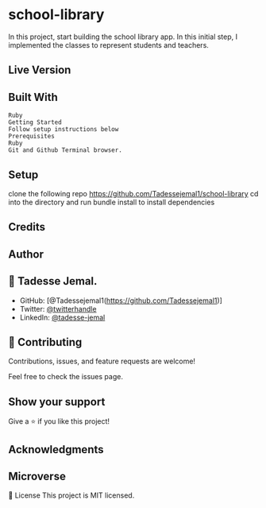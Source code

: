 # school-library
In this project, start building the school library app. In this initial step, I implemented the classes to represent students and teachers.
## Live Version

## Built With
    Ruby
    Getting Started
    Follow setup instructions below
    Prerequisites
    Ruby
    Git and Github Terminal browser.
## Setup

clone the following repo https://github.com/Tadessejemal1/school-library
cd into the directory and run bundle install to install dependencies

## Credits

## Author

## 👤 Tadesse Jemal.

   - GitHub: [@Tadessejemal1(https://github.com/Tadessejemal1)]
   - Twitter: [@twitterhandle](https://twitter.com/tadesse)
   - LinkedIn: [@tadesse-jemal](https://linkedin.com/in/tadesse-jemal)


## 🤝 Contributing
Contributions, issues, and feature requests are welcome!

Feel free to check the issues page.

## Show your support
Give a ⭐️ if you like this project!
## Acknowledgments

## Microverse

📝 License
This project is MIT licensed.
